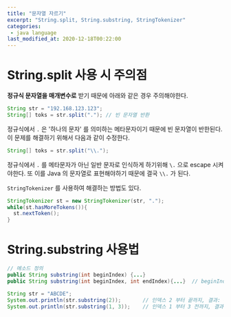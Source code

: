 ```yaml
---
title: "문자열 자르기"
excerpt: "String.split, String.substring, StringTokenizer"
categories:
 - java language
last_modified_at: 2020-12-18T00:22:00
---
```


# String.split 사용 시 주의점

**정규식 문자열을 매개변수로** 받기 때문에 아래와 같은 경우 주의해야한다.

```java
String str = "192.168.123.123";
String[] toks = str.split("."); // 빈 문자열 반환
```

정규식에서 `.` 은 '하나의 문자' 를 의미하는 메타문자이기 때문에 빈 문자열이 반한된다. 이 문제를 해결하기 위해서 다음과 같이 수정한다.

```java
String[] toks = str.split("\\.");
```

정규식에서 `.` 를 메타문자가 아닌 일반 문자로 인식하게 하기위해 `\.` 으로 escape 시켜야한다. 또 이를 Java 의 문자열로 표현해야하기 때문에 결국 `\\.` 가 된다.

`StringTokenizer` 를 사용하여 해결하는 방법도 있다.

```java
StringTokenizer st = new StringTokenizer(str, ".");
while(st.hasMoreTokens()){
  st.nextToken();
}
```



# String.substring 사용법

```java
// 메소드 정의
public String substring(int beginIndex) {...} 							// beginIndex ~ 끝까지
public String substring(int beginIndex, int endIndex){...} 	// beginIndex ~ endIndex 전까지
```

```java
String str = "ABCDE";
System.out.println(str.substring(2)); 		// 인덱스 2 부터 끝까지, 결과: CDE
System.out.println(str.substring(1, 3)); 	// 인덱스 1 부터 3 전까지, 결과: BC
```

